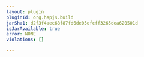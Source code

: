 ```yaml
---
layout: plugin
pluginId: org.hapjs.build
jarSha1: d2f3f4aec68f87fd6de05efcff3265dea620501d
isJarAvailable: true
error: NONE
violations: []

---
```

